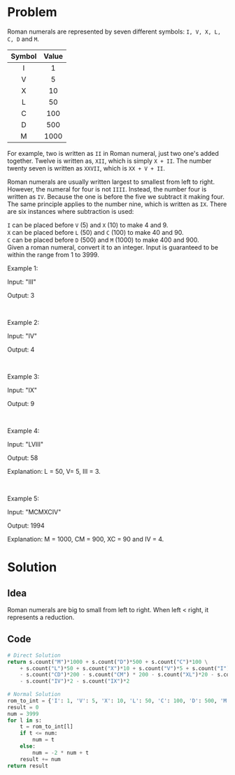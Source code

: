 # Problem

Roman numerals are represented by seven different symbols: `I, V, X, L, C, D` and `M`.

|Symbol|Value|
|:----:|:---:|
|I|1|  
|V|5|  
|X|10| 
|L|50| 
|C|100|  
|D|500| 
|M|1000|  

For example, two is written as `II` in Roman numeral, just two one's added together. Twelve is written as, `XII`, which is simply `X + II`. The number twenty seven is written as `XXVII`, which is `XX + V + II`.

Roman numerals are usually written largest to smallest from left to right. However, the numeral for four is not `IIII`. Instead, the number four is written as `IV`. Because the one is before the five we subtract it making four. The same principle applies to the number nine, which is written as `IX`. There are six instances where subtraction is used:

`I` can be placed before `V` (5) and `X` (10) to make 4 and 9.  
`X` can be placed before `L` (50) and `C` (100) to make 40 and 90.  
`C` can be placed before `D` (500) and `M` (1000) to make 400 and 900.  
Given a roman numeral, convert it to an integer. Input is guaranteed to be within the range from 1 to 3999.  

Example 1:

Input: "III"

Output: 3

&nbsp;

Example 2:

Input: "IV"

Output: 4

&nbsp;

Example 3:

Input: "IX"

Output: 9

&nbsp;

Example 4:

Input: "LVIII"

Output: 58

Explanation: L = 50, V= 5, III = 3.

&nbsp;

Example 5:

Input: "MCMXCIV"

Output: 1994

Explanation: M = 1000, CM = 900, XC = 90 and IV = 4.

# Solution

## Idea

Roman numerals are big to small from left to right. When left < right, it represents a reduction.

## Code

```python
# Direct Solution
return s.count("M")*1000 + s.count("D")*500 + s.count("C")*100 \
    + s.count("L")*50 + s.count("X")*10 + s.count("V")*5 + s.count("I")*1 \
    - s.count("CD")*200 - s.count("CM") * 200 - s.count("XL")*20 - s.count("XC")*20 \
    - s.count("IV")*2 - s.count("IX")*2
    
# Normal Solution
rom_to_int = {'I': 1, 'V': 5, 'X': 10, 'L': 50, 'C': 100, 'D': 500, 'M': 1000}
result = 0
num = 3999
for l in s:
    t = rom_to_int[l]
    if t <= num:
        num = t
    else:
        num = -2 * num + t
    result += num
return result
```
